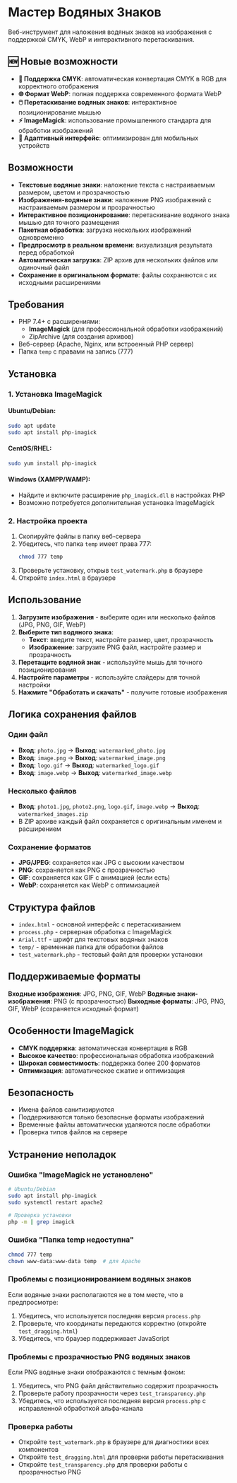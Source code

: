# Мастер Водяных Знаков

Веб-инструмент для наложения водяных знаков на изображения с поддержкой CMYK, WebP и интерактивного перетаскивания.

## 🆕 Новые возможности

- **🎨 Поддержка CMYK**: автоматическая конвертация CMYK в RGB для корректного отображения
- **🌐 Формат WebP**: полная поддержка современного формата WebP
- **🖱️ Перетаскивание водяных знаков**: интерактивное позиционирование мышью
- **⚡ ImageMagick**: использование промышленного стандарта для обработки изображений
- **📱 Адаптивный интерфейс**: оптимизирован для мобильных устройств

## Возможности

- **Текстовые водяные знаки**: наложение текста с настраиваемым размером, цветом и прозрачностью
- **Изображения-водяные знаки**: наложение PNG изображений с настраиваемым размером и прозрачностью
- **Интерактивное позиционирование**: перетаскивание водяного знака мышью для точного размещения
- **Пакетная обработка**: загрузка нескольких изображений одновременно
- **Предпросмотр в реальном времени**: визуализация результата перед обработкой
- **Автоматическая загрузка**: ZIP архив для нескольких файлов или одиночный файл
- **Сохранение в оригинальном формате**: файлы сохраняются с их исходными расширениями

## Требования

- PHP 7.4+ с расширениями:
  - **ImageMagick** (для профессиональной обработки изображений)
  - ZipArchive (для создания архивов)
- Веб-сервер (Apache, Nginx, или встроенный PHP сервер)
- Папка `temp` с правами на запись (777)

## Установка

### 1. Установка ImageMagick

#### Ubuntu/Debian:
```bash
sudo apt update
sudo apt install php-imagick
```

#### CentOS/RHEL:
```bash
sudo yum install php-imagick
```

#### Windows (XAMPP/WAMP):
- Найдите и включите расширение `php_imagick.dll` в настройках PHP
- Возможно потребуется дополнительная установка ImageMagick

### 2. Настройка проекта

1. Скопируйте файлы в папку веб-сервера
2. Убедитесь, что папка `temp` имеет права 777:
   ```bash
   chmod 777 temp
   ```
3. Проверьте установку, открыв `test_watermark.php` в браузере
4. Откройте `index.html` в браузере

## Использование

1. **Загрузите изображения** - выберите один или несколько файлов (JPG, PNG, GIF, WebP)
2. **Выберите тип водяного знака**:
   - **Текст**: введите текст, настройте размер, цвет, прозрачность
   - **Изображение**: загрузите PNG файл, настройте размер и прозрачность
3. **Перетащите водяной знак** - используйте мышь для точного позиционирования
4. **Настройте параметры** - используйте слайдеры для точной настройки
5. **Нажмите "Обработать и скачать"** - получите готовые изображения

## Логика сохранения файлов

### Один файл
- **Вход**: `photo.jpg` → **Выход**: `watermarked_photo.jpg`
- **Вход**: `image.png` → **Выход**: `watermarked_image.png`
- **Вход**: `logo.gif` → **Выход**: `watermarked_logo.gif`
- **Вход**: `image.webp` → **Выход**: `watermarked_image.webp`

### Несколько файлов
- **Вход**: `photo1.jpg`, `photo2.png`, `logo.gif`, `image.webp` → **Выход**: `watermarked_images.zip`
- В ZIP архиве каждый файл сохраняется с оригинальным именем и расширением

### Сохранение форматов
- **JPG/JPEG**: сохраняется как JPG с высоким качеством
- **PNG**: сохраняется как PNG с прозрачностью
- **GIF**: сохраняется как GIF с анимацией (если есть)
- **WebP**: сохраняется как WebP с оптимизацией

## Структура файлов

- `index.html` - основной интерфейс с перетаскиванием
- `process.php` - серверная обработка с ImageMagick
- `Arial.ttf` - шрифт для текстовых водяных знаков
- `temp/` - временная папка для обработки файлов
- `test_watermark.php` - тестовый файл для проверки установки

## Поддерживаемые форматы

**Входные изображения**: JPG, PNG, GIF, WebP
**Водяные знаки-изображения**: PNG (с прозрачностью)
**Выходные форматы**: JPG, PNG, GIF, WebP (сохраняется исходный формат)

## Особенности ImageMagick

- **CMYK поддержка**: автоматическая конвертация в RGB
- **Высокое качество**: профессиональная обработка изображений
- **Широкая совместимость**: поддержка более 200 форматов
- **Оптимизация**: автоматическое сжатие и оптимизация

## Безопасность

- Имена файлов санитизируются
- Поддерживаются только безопасные форматы изображений
- Временные файлы автоматически удаляются после обработки
- Проверка типов файлов на сервере

## Устранение неполадок

### Ошибка "ImageMagick не установлено"
```bash
# Ubuntu/Debian
sudo apt install php-imagick
sudo systemctl restart apache2

# Проверка установки
php -m | grep imagick
```

### Ошибка "Папка temp недоступна"
```bash
chmod 777 temp
chown www-data:www-data temp  # для Apache
```

### Проблемы с позиционированием водяных знаков
Если водяные знаки располагаются не в том месте, что в предпросмотре:
1. Убедитесь, что используется последняя версия `process.php`
2. Проверьте, что координаты передаются корректно (откройте `test_dragging.html`)
3. Убедитесь, что браузер поддерживает JavaScript

### Проблемы с прозрачностью PNG водяных знаков
Если PNG водяные знаки отображаются с темным фоном:
1. Убедитесь, что PNG файл действительно содержит прозрачность
2. Проверьте работу прозрачности через `test_transparency.php`
3. Убедитесь, что используется последняя версия `process.php` с исправленной обработкой альфа-канала

### Проверка работы
- Откройте `test_watermark.php` в браузере для диагностики всех компонентов
- Откройте `test_dragging.html` для проверки работы перетаскивания
- Откройте `test_transparency.php` для проверки работы с прозрачностью PNG 